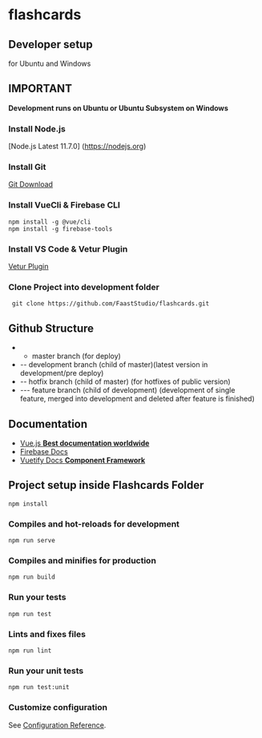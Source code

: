 # flashcards
## Developer setup
  for Ubuntu and Windows
## IMPORTANT
**Development runs on Ubuntu or Ubuntu Subsystem on Windows**


### Install Node.js

[Node.js Latest 11.7.0] (https://nodejs.org)

### Install Git

[Git Download](https://git-scm.com/downloads)


### Install VueCli & Firebase CLI

```
npm install -g @vue/cli
npm install -g firebase-tools
```

### Install VS Code & Vetur Plugin

[Vetur Plugin](https://marketplace.visualstudio.com/items?itemName=octref.vetur)

### Clone Project into development folder

```
 git clone https://github.com/FaastStudio/flashcards.git
```

## Github Structure

+ - master branch (for deploy)
+ -- development branch (child of master)(latest version in development/pre deploy)
+ -- hotfix branch (child of master) (for hotfixes of public version)
+ --- feature branch (child of development) (development of single feature, merged into development and deleted after feature is finished)

## Documentation

+ [Vue.js **Best documentation worldwide** ](https://vuejs.org/v2/guide/)
+ [Firebase Docs](https://firebase.google.com/docs/)
+ [Vuetify Docs **Component Framework**](https://vuetifyjs.com/en/getting-started/quick-start)

## Project setup inside Flashcards Folder
```
npm install
```

### Compiles and hot-reloads for development
```
npm run serve
```

### Compiles and minifies for production
```
npm run build
```

### Run your tests
```
npm run test
```

### Lints and fixes files
```
npm run lint
```

### Run your unit tests
```
npm run test:unit
```

### Customize configuration
See [Configuration Reference](https://cli.vuejs.org/config/).
